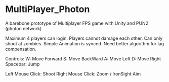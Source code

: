 # MultiPlayer_Photon
A barebone prototype of Multiplayer FPS game with Unity and PUN2 (photon network)

Maximum 4 players can login. Players cannot damage each other. Can only shoot at zombies. Simple Animation is synced. Need better algorithm for lag compensation.


Controls:
W: Move Forward
S: Move BackWard
A: Move Left
D: Move Right
Spacebar: Jump

Left Mouse Click: Shoot
Right Mouse Click: Zoom / IronSight Aim


